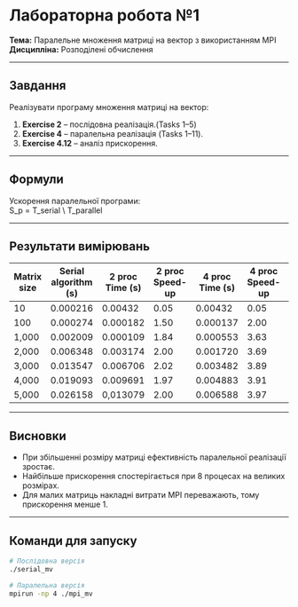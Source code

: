# Лабораторна робота №1
**Тема:** Паралельне множення матриці на вектор з використанням MPI  
**Дисципліна:** Розподілені обчислення

---

## Завдання
Реалізувати програму множення матриці на вектор:
1. **Exercise 2** – послідовна реалізація.(Tasks 1–5)
2. **Exercise 4** – паралельна реалізація (Tasks 1–11).
3. **Exercise 4.12** – аналіз прискорення.

---

## Формули

Ускорення паралельної програми:
\
S_p = T_serial \ T_parallel


---

## Результати вимірювань

| Matrix size | Serial algorithm (s) | 2 proc Time (s) | 2 proc Speed-up | 4 proc Time (s) | 4 proc Speed-up | 8 proc Time (s) | 8 proc Speed-up |
|--------------|----------------------|-----------------|-----------------|-----------------|-----------------|-----------------|-----------------|
| 10           | 0.000216             | 0.00432         | 0.05            | 0.00432         | 0.05            | 0.0072          | 0.03            |
| 100          | 0.000274             | 0.000182        | 1.50            | 0.000137        | 2.00            | 0.00013         | 2.10            |
| 1,000        | 0.002009             | 0.000109        | 1.84            | 0.000553        | 3.63            | 0.000301        | 6.67            |
| 2,000        | 0.006348             | 0.003174        | 2.00            | 0.001720        | 3.69            | 0.000926        | 6.85            |
| 3,000        | 0.013547             | 0.006706        | 2.02            | 0.003482        | 3.89            | 0.001806        | 7.50            |
| 4,000        | 0.019093             | 0.009691        | 1.97            | 0.004883        | 3.91            | 0.002594        | 7.36            |
| 5,000        | 0.026158             | 0,013079        | 2.00            | 0.006588        | 3.97            | 0.003520        | 7.43            |



---

## Висновки
- При збільшенні розміру матриці ефективність паралельної реалізації зростає.
- Найбільше прискорення спостерігається при 8 процесах на великих розмірах.
- Для малих матриць накладні витрати MPI переважають, тому прискорення менше 1.

---

## Команди для запуску
```bash
# Послідовна версія
./serial_mv

# Паралельна версія
mpirun -np 4 ./mpi_mv
